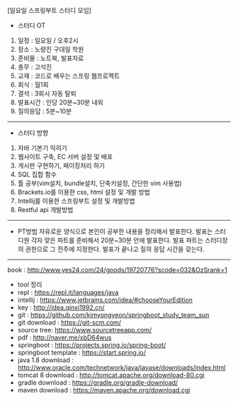 [일요일 스프링부트 스터디 모임]

- 스터디 OT
1. 일정 : 일요일 / 오후2시
2. 장소 : 노량진 구대일 학원
3. 준비물 : 노트북, 발표자료
4. 총무 : 고석진
5. 교재 : 코드로 배우는 스프링 웹프로젝트
6. 회식 : 월1회
7. 결석 : 3회시 자동 탈퇴
8. 발표시간 : 인당 20분~30분 내외 
9. 질의응답 : 5분~10분
 
 --- 
 
- 스터디 방향
1. 자바 기본기 익히기
2. 웹사이트 구축, EC 서버 설정 및 배포 
3. 게시판 구현하기, 페이징처리 하기
4. SQL 집합 함수 
5. 툴 공부(vim설치, bundle설치, 단축키설정, 간단한 vim 사용법)
6. Brackets.io를 이용한 css, html 설정 및 개발 방법 
7. Intellij를 이용한 스프링부트 설정 및 개발방법
8. Restful api 개발방법

---

- PT방법
자유로운 양식으로 본인이 공부한 내용을 정리해서 발표한다.
발표는 스터디원 각자 맞은 파트를 준비해서 20분~30분 안에 발표한다.
발표 파트는 스터디장의 권한으로 그 전주에 지정한다.
발표가 끝나고 질의 응답 시간을 갖는다.

---

book : http://www.yes24.com/24/goods/19720776?scode=032&OzSrank=1

- tool 정리
- repl : https://repl.it/languages/java
- intellij : https://www.jetbrains.com/idea/#chooseYourEdition
- key : http://idea.qinxi1992.cn/
- git : https://github.com/kimyongyeon/springboot_study_team_sun
- git download : https://git-scm.com/
- source tree: https://www.sourcetreeapp.com/
- pdf : http://naver.me/xbD64wus
- springboot : https://projects.spring.io/spring-boot/
- springboot template : https://start.spring.io/
- java 1.8 download : http://www.oracle.com/technetwork/java/javase/downloads/index.html
- tomcat 8 download : http://tomcat.apache.org/download-80.cgi
- gradle download : https://gradle.org/gradle-download/
- maven download : https://maven.apache.org/download.cgi

